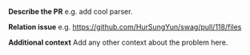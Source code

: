 **Describe the PR**
e.g. add cool parser.

**Relation issue**
e.g. https://github.com/HurSungYun/swag/pull/118/files

**Additional context**
Add any other context about the problem here.
